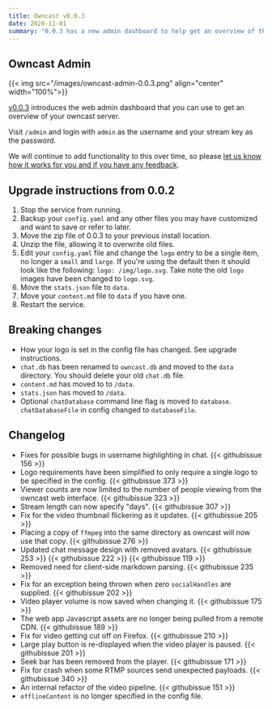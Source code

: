 ```yaml
---
title: Owncast v0.0.3
date: 2020-11-01
summary: "0.0.3 has a new admin dashboard to help get an overview of the configuration and performance of your Owncast server along with handfuls of additional updates."
---
```


## Owncast Admin

{{< img src="/images/owncast-admin-0.0.3.png" align="center" width="100%">}}

[v0.0.3](https://github.com/owncast/owncast/milestone/3?closed=1) introduces the web admin dashboard that you can use to get an overview of your owncast server.

Visit `/admin` and login with `admin` as the username and your stream key as the password.

We will continue to add functionality to this over time, so please [let us know how it works for you and if you have any feedback](https://github.com/owncast/owncast/discussions).

## Upgrade instructions from 0.0.2

1. Stop the service from running.
1. Backup your `config.yaml` and any other files you may have customized and want to save or refer to later.
1. Move the zip file of 0.0.3 to your previous install location.
1. Unzip the file, allowing it to overwrite old files.
1. Edit your `config.yaml` file and change the `logo` entry to be a single item, no longer a `small` and `large`.  If you're using the default then it should look like the following: `logo: /img/logo.svg`.  Take note the old `logo` images have been changed to `logo.svg`.
1. Move the `stats.json` file to `data`.
1. Move your `content.md` file to `data` if you have one.
1. Restart the service.

## Breaking changes

- How your logo is set in the config file has changed.  See upgrade instructions.
- `chat.db` has been renamed to `owncast.db` and moved to the `data` directory.  You should delete your old `chat.db` file.
- `content.md` has moved to to `/data`.
- `stats.json` has moved to `/data`.
- Optional `chatDatabase` command line flag is moved to `database`. `chatDatabaseFile` in config changed to `databaseFile`.


## Changelog

* Fixes for possible bugs in username highlighting in chat. {{< githubissue 156 >}}
* Logo requirements have been simplified to only require a single logo to be specified in the config. {{< githubissue 373 >}}
* Viewer counts are now limited to the number of people viewing from the owncast web interface. {{< githubissue 323 >}}
* Stream length can now specify "days". {{< githubissue 307 >}}
* Fix for the video thumbnail flickering as it updates. {{< githubissue 205 >}}
* Placing a copy of `ffmpeg` into the same directory as owncast will now use that copy. {{< githubissue 276 >}}
* Updated chat message design with removed avatars. {{< githubissue 253 >}} {{< githubissue 222 >}} {{< githubissue 119 >}}
* Removed need for client-side markdown parsing. {{< githubissue 235 >}}
* Fix for an exception being thrown when zero `socialHandles` are supplied. {{< githubissue 202 >}}
* Video player volume is now saved when changing it. {{< githubissue 175 >}}
* The web app Javascript assets are no longer being pulled from a remote CDN. {{< githubissue 189 >}} 
* Fix for video getting cut off on Firefox. {{< githubissue 210 >}} 
* Large play button is re-displayed when the video player is paused. {{< githubissue 201 >}} 
* Seek bar has been removed from the player. {{< githubissue 171 >}}
* Fix for crash when some RTMP sources send unexpected payloads.  {{< githubissue 340 >}} 
* An internal refactor of the video pipeline. {{< githubissue 151 >}}
* `offlineContent` is no longer specified in the config file.
